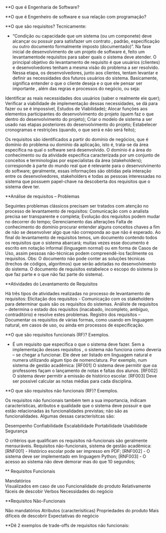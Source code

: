 **O que é Engenharia de Software?

**O que é Engenheiro de software e sua relação com programação?

**O que são requisitos?
Tecnicamente:
 * “Condição ou capacidade que um sistema (ou um componete) deve alcançar ou possuir para satisfazer um contrato , padrão, especificação ou outro documento formalmente imposto (documentado)”.
  Na fase inicial de desenvolvimento de um projeto de software é, feito um levantamentode requisitos para saber quais o sistema deve atender. O principal objetivo do levantamento de requisito é que usuários (clientes) e desenvolvedores tenham a mesma visão do problema a ser resolvido. Nessa etapa, os desenvolvedores, junto aos clientes, tentam levantar e definir as necessidades dos futuros usuários do sistema. Basicamente, significa entender o que o cliente deseja e o que ele pensar ser importante , além das regras e processos do negócio, ou seja:

Identificar as reais necessidades dos usuários (saber o realmente ele quer);
Verificar a viabilidade  de implementação dessas necessidades, se dá para fazer ou se é impossível, Estudos de Viabilidade);
Alocar funções aos elementos  participantes do desenvolvimento do projeto (quem faz o que dentro do desenvolvimento do projeto);
Criar o modelo de sistema a ser usado nas etapas posteriores  do desenvolvimento do projeto;
Estabelecer cronogramas e restrições (quando, o que será e não será feito);

Os requisitos são identificados a partir do domínio de negócios, que é domínio do problema ou domínio da aplicação, isto é, trata-se da área específica na qual o software será  desenvolvido. O domínio é a área do conhecimento ou da atividade  específica caracterizada por um conjunto de conceitos e terminologias  por especialistas da área (stakeholders); corresponde à parte do mundo real  que é relevante para o desenvolvimento do software; geralmente, essas informações são obtidas pela interação entre os desenvolvedores, stakeholders e todas as pessoas interessadas no sistema que possuem papel-chave na descoberta dos requisitos que o sistema deve ter.

**Análise de requisitos – Problemas

Seguintes problemas clássicos  precisam ser tratados com atenção no processo de levantamento de requisitos:
  Comunicação com o analista precisa ser transparente e completa;
  Evolução dos requisitos podem mudar no decorrer do tempo;
  Gerenciamento das alterações
  Falta de conhecimento do domínio procurar entender alguns conceitos chaves a fim de não se desenvolver algo que não correponda ao que não é esperado.
Ao final do levantamento de requisitos temos, um documento contendo todos os requisitos que o sistema abarcará; muitas vezes esse documento é escrito em notação informal (linguagem normal) ou em forma de Casos de Uso, assim pessoas não-técnicas podem compreendê-los facilmente os requisitos.
Obs: O documento não pode conter as soluções técnicas (trechos de códigos, algoritmos) que serão adotadas no desenvolvimento do sistema. O documento de requisitos estabelece o escopo do sistema (o que faz parte e o que não faz parte do sistema).

**Atividades do Levantamento de Requisitos

Há três tipos de atividades realizadas no processo de levantamento de requisitos:
Elicitação dos requisitos - Comunicação com os stakeholders para determinar quais são os requisitos do sistemas.
Análiste de requisitos – determina o estado dos requisitos (inacabado, incompleto, ambíguo, contraditório) e resolve estes problemas.
Registro dos requisitos – Documentar os requisitos de várias formas, como usando em linguagem natural, em casos de uso, ou ainda em processos de especificação. 

**O que são requisitos funcionais (RF)? Exemplos.
 * É um requisito que especifica o que o sistema deve fazer. Sem a implementação desses requisitos , o sistema não funciona como deveria – se chegar a funcionar. Ele deve ser listado em linguagem natural e numera utilizando algum tipo de nomenclatura.
  Por exemplo, num sistema de gestão acadêmica:
  [RF001] O sistema deve permitir que oa professores façam o lançamento de notas e faltas  dos alunos.
  [RF002] O sistema dever permitir a emissão de histórico escolar. 
  [RF003] Deve ser possível calcular as notas médias para cada disciplina.

**O que são requisitos não funcionais (RF)? Exemplos.
  
  Os requisitos não funcionais também tem a sua importancia, indicam características, atributos e qualidade  que o sistema deve possuir e que estão relacionadas às funcionalidades previstas; não são as funcionalidades. Algumas dessas caracterísitcas são:
  
Desempenho
Confiabilidade
Escalabilidade
Portabilidade
Usabilidade
Segurança

O critérios que qualificam os requisitos nã-funcionais são geralmente mensuráveis. Requisitos não-funcionais, sistema de gestão acadêmica:
  [RNF001] - Histórico escolar pode ser impresso em PDF;
  [RNF002] - O sistema deve ser implementado em linguagem Python;
  [RNF003] - O acesso ao sistema não deve demorar mas do que 10 segundos;	

** Requisitos Funcionais  
 
  Mandatórios					
  Visualizados em caso de uso
  Funcionalidade do produto
  Relativamente fáceis de descobir
  Verbos
  Necessidades do negócio

**Requisitos Não-Funcionais
  
  Não mandatórios
  Atributos (caracterísiticas)
  Propriedades  do produto
  Mais difíceis de descobrir
  Expectativas do negócio

**Dê 2 exemplos de trade-offs de requisitos não funcionais:


